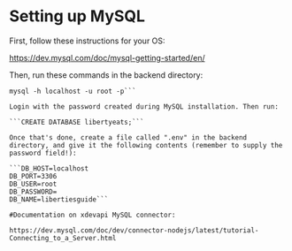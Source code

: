 # Setting up MySQL

First, follow these instructions for your OS:

https://dev.mysql.com/doc/mysql-getting-started/en/

Then, run these commands in the backend directory:

```npm install @mysql/xdevapi
mysql -h localhost -u root -p```

Login with the password created during MySQL installation. Then run:

```CREATE DATABASE libertyeats;```

Once that's done, create a file called ".env" in the backend directory, and give it the following contents (remember to supply the password field!):

```DB_HOST=localhost
DB_PORT=3306
DB_USER=root
DB_PASSWORD=
DB_NAME=libertiesguide```

#Documentation on xdevapi MySQL connector:

https://dev.mysql.com/doc/dev/connector-nodejs/latest/tutorial-Connecting_to_a_Server.html
